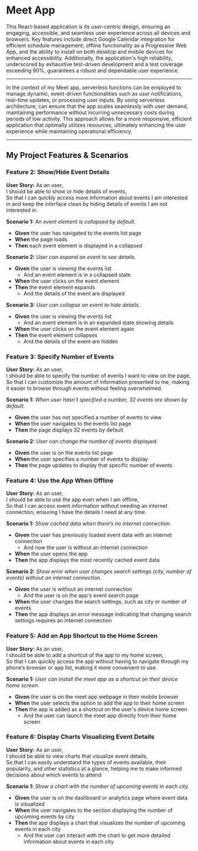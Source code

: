 # Meet App

This React-based application is its user-centric design, ensuring an engaging, accessible, and seamless user experience across all devices and browsers. Key features include direct Google Calendar integration for efficient schedule management, offline functionality as a Progressive Web App, and the ability to install on both desktop and mobile devices for enhanced accessibility. Additionally, the application's high reliability, underscored by exhaustive test-driven development and a test coverage exceeding 90%, guarantees a robust and dependable user experience.

---

In the context of my Meet app, serverless functions can be employed to manage dynamic, event-driven functionalities such as user notifications, real-time updates, or processing user inputs. By using serverless architecture, can ensure that the app scales seamlessly with user demand, maintaining performance without incurring unnecessary costs during periods of low activity. This approach allows for a more responsive, efficient application that optimally utilizes resources, ultimately enhancing the user experience while maintaining operational efficiency.

---

## My Project Features & Scenarios

### Feature 2: Show/Hide Event Details

**User Story:** As an user,  
I should be able to show or hide details of events,  
So that I can quickly access more information about events I am interested in and keep the interface clean by hiding details of events I am not interested in.

**Scenario 1:** _An event element is collapsed by default._

- **Given** the user has navigated to the events list page
- **When** the page loads
- **Then** each event element is displayed in a collapsed

**Scenario 2:** _User can expand an event to see details._

- **Given** the user is viewing the events list
  - And an event element is in a collapsed state
- **When** the user clicks on the event element
- **Then** the event element expands
  - And the details of the event are displayed

**Scenario 3:** _User can collapse an event to hide details._

- **Given** the user is viewing the events list
  - And an event element is in an expanded state showing details
- **When** the user clicks on the event element again
- **Then** the event element collapses
  - And the details of the event are hidden

### Feature 3: Specify Number of Events

**User Story:** As an user,  
I should be able to specify the number of events I want to view on the page,  
So that I can customize the amount of information presented to me, making it easier to browse through events without feeling overwhelmed.

**Scenario 1:** _When user hasn’t specified a number, 32 events are shown by default._

- **Given** the user has not specified a number of events to view
- **When** the user navigates to the events list page
- **Then** the page displays 32 events by default

**Scenario 2:** _User can change the number of events displayed._

- **Given** the user is on the events list page
- **When** the user specifies a number of events to display
- **Then** the page updates to display that specific number of events

### Feature 4: Use the App When Offline

**User Story:** As an user,  
I should be able to use the app even when I am offline,  
So that I can access event information without needing an internet connection, ensuring I have the details I need at any time.

**Scenario 1:** _Show cached data when there’s no internet connection._

- **Given** the user has previously loaded event data with an internet connection
  - And now the user is without an internet connection
- **When** the user opens the app
- **Then** the app displays the most recently cached event data

**Scenario 2:** _Show error when user changes search settings (city, number of events) without an internet connection._

- **Given** the user is without an internet connection
  - And the user is on the app's event search page
- **When** the user changes the search settings, such as city or number of events
- **Then** the app displays an error message indicating that changing search settings requires an internet connection

### Feature 5: Add an App Shortcut to the Home Screen

**User Story:** As an user,  
I should be able to add a shortcut of the app to my home screen,  
So that I can quickly access the app without having to navigate through my phone’s browser or app list, making it more convenient to use.

**Scenario 1:** _User can install the meet app as a shortcut on their device home screen._

- **Given** the user is on the meet app webpage in their mobile browser
- **When** the user selects the option to add the app to their home screen
- **Then** the app is added as a shortcut on the user's device home screen
  - And the user can launch the meet app directly from their home screen

### Feature 6: Display Charts Visualizing Event Details

**User Story:** As an user,  
I should be able to view charts that visualize event details,  
So that I can easily understand the types of events available, their popularity, and other statistics at a glance, helping me to make informed decisions about which events to attend

**Scenario 1:** _Show a chart with the number of upcoming events in each city._

- **Given** the user is on the dashboard or analytics page where event data is visualized
- **When** the user navigates to the section displaying the number of upcoming events by city
- **Then** the app displays a chart that visualizes the number of upcoming events in each city
  - And the user can interact with the chart to get more detailed information about events in each city
